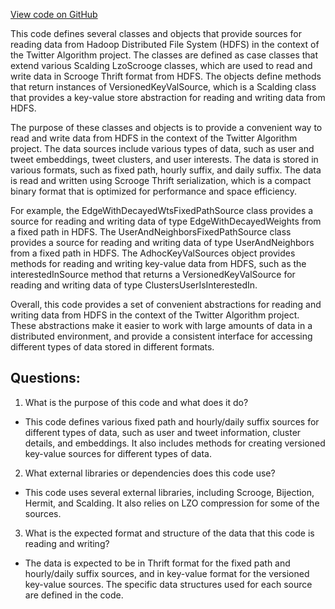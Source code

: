 [View code on GitHub](https://github.com/misbahsy/the-algorithm/src/scala/com/twitter/simclusters_v2/hdfs_sources/AdhocSources.scala)

This code defines several classes and objects that provide sources for reading data from Hadoop Distributed File System (HDFS) in the context of the Twitter Algorithm project. The classes are defined as case classes that extend various Scalding LzoScrooge classes, which are used to read and write data in Scrooge Thrift format from HDFS. The objects define methods that return instances of VersionedKeyValSource, which is a Scalding class that provides a key-value store abstraction for reading and writing data from HDFS.

The purpose of these classes and objects is to provide a convenient way to read and write data from HDFS in the context of the Twitter Algorithm project. The data sources include various types of data, such as user and tweet embeddings, tweet clusters, and user interests. The data is stored in various formats, such as fixed path, hourly suffix, and daily suffix. The data is read and written using Scrooge Thrift serialization, which is a compact binary format that is optimized for performance and space efficiency.

For example, the EdgeWithDecayedWtsFixedPathSource class provides a source for reading and writing data of type EdgeWithDecayedWeights from a fixed path in HDFS. The UserAndNeighborsFixedPathSource class provides a source for reading and writing data of type UserAndNeighbors from a fixed path in HDFS. The AdhocKeyValSources object provides methods for reading and writing key-value data from HDFS, such as the interestedInSource method that returns a VersionedKeyValSource for reading and writing data of type ClustersUserIsInterestedIn.

Overall, this code provides a set of convenient abstractions for reading and writing data from HDFS in the context of the Twitter Algorithm project. These abstractions make it easier to work with large amounts of data in a distributed environment, and provide a consistent interface for accessing different types of data stored in different formats.
## Questions: 
 1. What is the purpose of this code and what does it do?
- This code defines various fixed path and hourly/daily suffix sources for different types of data, such as user and tweet information, cluster details, and embeddings. It also includes methods for creating versioned key-value sources for different types of data.

2. What external libraries or dependencies does this code use?
- This code uses several external libraries, including Scrooge, Bijection, Hermit, and Scalding. It also relies on LZO compression for some of the sources.

3. What is the expected format and structure of the data that this code is reading and writing?
- The data is expected to be in Thrift format for the fixed path and hourly/daily suffix sources, and in key-value format for the versioned key-value sources. The specific data structures used for each source are defined in the code.